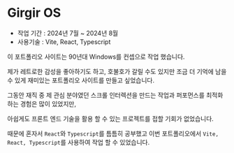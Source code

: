 # Girgir OS

- 작업 기간 : 2024년 7월 ~ 2024년 8월
- 사용기술 : Vite, React, Typescript

이 포트폴리오 사이트는 90년대 Windows를 컨셉으로 작업 했습니다.

제가 레트로한 감성을 좋아하기도 하고, 호불호가 갈릴 수도 있지만 조금 더 기억에 남을 수 있게 재미있는 포트폴리오 사이트를 만들고 싶었습니다. 

그동안 재직 중 제 관심 분야였던 스크롤 인터렉션을 만드는 작업과 퍼포먼스를 최적화 하는 경험은 많이 있었지만, 

아쉽게도 프론트 엔드 기술을 활용 할 수 있는 프로젝트를 접할 기회가 없었습니다. 

때문에 혼자서 `React`와 `Typescript`를 틈틈히 공부했고 이번 포트폴리오에서 `Vite, React, Typescript`를 사용하여 작업 할 수 있었습니다.